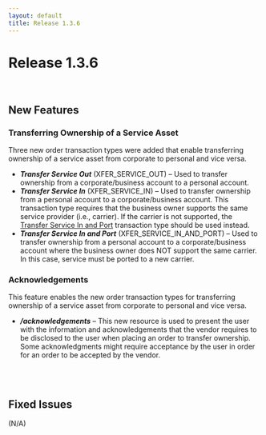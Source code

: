 ```yaml
---
layout: default
title: Release 1.3.6
---
```



# Release 1.3.6


<br/>

## New Features

### Transferring Ownership of a Service Asset  
Three new order transaction types were added that enable transferring ownership of a service asset from corporate to personal and vice versa.
* ***Transfer Service Out*** (XFER_SERVICE_OUT) – Used to transfer ownership from a corporate/business account to a personal account.
* ***Transfer Service In*** (XFER_SERVICE_IN) – Used to transfer ownership from a personal account to a corporate/business account. This transaction type requires that the business owner supports the same service provider (i.e., carrier). If the carrier is not supported, the <a href="{{site.url}}/tutorials/orders/xfer_service_in_and_port/">Transfer Service In and Port</a> transaction type should be used instead.
* ***Transfer Service In and Port*** (XFER_SERVICE_IN_AND_PORT) – Used to transfer ownership from a personal account to a corporate/business account where the business owner does NOT support the same carrier. In this case, service must be ported to a new carrier.

### Acknowledgements
This feature enables the new order transaction types for transferring ownership of a service asset from corporate to personal and vice versa.
* ***/acknowledgements*** – This new resource is used to present the user with the information and acknowledgements that the vendor requires to be disclosed to the user when placing an order to transfer ownership. Some acknowledgments might require acceptance by the user in order for an order to be accepted by the vendor.


<br/>
<br/>

## Fixed Issues

(N/A)
